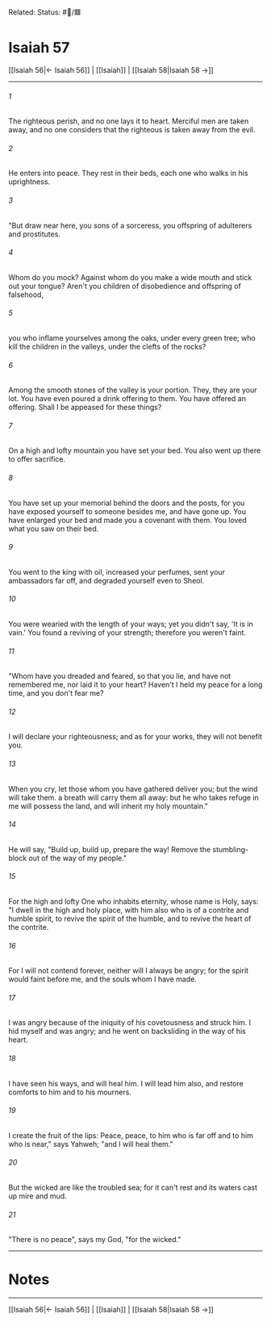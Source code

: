 Related:
Status: #📖/🟥
# Isaiah 57

[[Isaiah 56|← Isaiah 56]] | [[Isaiah]] | [[Isaiah 58|Isaiah 58 →]]
***



###### 1 
The righteous perish, and no one lays it to heart. Merciful men are taken away, and no one considers that the righteous is taken away from the evil. 

###### 2 
He enters into peace. They rest in their beds, each one who walks in his uprightness. 

###### 3 
"But draw near here, you sons of a sorceress, you offspring of adulterers and prostitutes. 

###### 4 
Whom do you mock? Against whom do you make a wide mouth and stick out your tongue? Aren't you children of disobedience and offspring of falsehood, 

###### 5 
you who inflame yourselves among the oaks, under every green tree; who kill the children in the valleys, under the clefts of the rocks? 

###### 6 
Among the smooth stones of the valley is your portion. They, they are your lot. You have even poured a drink offering to them. You have offered an offering. Shall I be appeased for these things? 

###### 7 
On a high and lofty mountain you have set your bed. You also went up there to offer sacrifice. 

###### 8 
You have set up your memorial behind the doors and the posts, for you have exposed yourself to someone besides me, and have gone up. You have enlarged your bed and made you a covenant with them. You loved what you saw on their bed. 

###### 9 
You went to the king with oil, increased your perfumes, sent your ambassadors far off, and degraded yourself even to Sheol. 

###### 10 
You were wearied with the length of your ways; yet you didn't say, 'It is in vain.' You found a reviving of your strength; therefore you weren't faint. 

###### 11 
"Whom have you dreaded and feared, so that you lie, and have not remembered me, nor laid it to your heart? Haven't I held my peace for a long time, and you don't fear me? 

###### 12 
I will declare your righteousness; and as for your works, they will not benefit you. 

###### 13 
When you cry, let those whom you have gathered deliver you; but the wind will take them. a breath will carry them all away: but he who takes refuge in me will possess the land, and will inherit my holy mountain." 

###### 14 
He will say, "Build up, build up, prepare the way! Remove the stumbling-block out of the way of my people." 

###### 15 
For the high and lofty One who inhabits eternity, whose name is Holy, says: "I dwell in the high and holy place, with him also who is of a contrite and humble spirit, to revive the spirit of the humble, and to revive the heart of the contrite. 

###### 16 
For I will not contend forever, neither will I always be angry; for the spirit would faint before me, and the souls whom I have made. 

###### 17 
I was angry because of the iniquity of his covetousness and struck him. I hid myself and was angry; and he went on backsliding in the way of his heart. 

###### 18 
I have seen his ways, and will heal him. I will lead him also, and restore comforts to him and to his mourners. 

###### 19 
I create the fruit of the lips: Peace, peace, to him who is far off and to him who is near," says Yahweh; "and I will heal them." 

###### 20 
But the wicked are like the troubled sea; for it can't rest and its waters cast up mire and mud. 

###### 21 
"There is no peace", says my God, "for the wicked."

---
# Notes


***
[[Isaiah 56|← Isaiah 56]] | [[Isaiah]] | [[Isaiah 58|Isaiah 58 →]]
